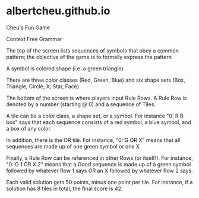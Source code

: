 albertcheu.github.io
====================
Cheu's Fun Game

Context Free Grammar

The top of the screen lists sequences of symbols that obey a common pattern; the objective of the game is to formally express the pattern

A symbol is colored shape (i.e. a green triangle)

There are three color classes (Red, Green, Blue) and six shape sets (Box, Triangle, Circle, X, Star, Face)

The bottom of the screen is where players input Rule Rows. A Rule Row is denoted by a number (starting @ 0) and a sequence of Tiles.

A tile can be a color class, a shape set, or a symbol. For instance "0: R B box" says that each sequence consists of a red symbol, a blue symbol, and a box of any color.

In addition, there is the OR tile. For instance, "0: G OR X" means that all sequences are made up of one green symbol or one X

Finally, a Rule Row can be referenced in other Rows (or itself!). For instance, "0: G 1 OR X 2" means that a Good sequence is made up of a green symbol followed by whatever Row 1 says OR an X followed by whatever Row 2 says.

Each valid solution gets 50 points, minus one point per tile. For instance, if a solution has 8 tiles in total, the final score is 42.
